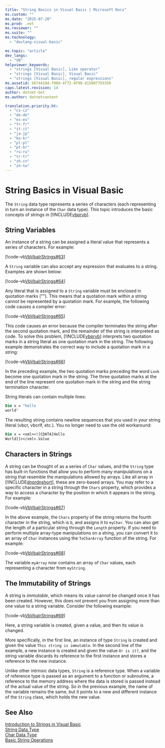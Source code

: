 ```yaml
---
title: "String Basics in Visual Basic | Microsoft Docs"
ms.custom: ""
ms.date: "2015-07-20"
ms.prod: .net
ms.reviewer: ""
ms.suite: ""
ms.technology: 
  - "devlang-visual-basic"

ms.topic: "article"
dev_langs: 
  - "VB"
helpviewer_keywords: 
  - "strings [Visual Basic], Like operator"
  - "strings [Visual Basic], Visual Basic"
  - "strings [Visual Basic], regular expressions"
ms.assetid: 5674418d-f00d-4f72-9f98-d15897793350
caps.latest.revision: 14
author: dotnet-bot
ms.author: dotnetcontent

translation.priority.ht: 
  - "cs-cz"
  - "de-de"
  - "es-es"
  - "fr-fr"
  - "it-it"
  - "ja-jp"
  - "ko-kr"
  - "pl-pl"
  - "pt-br"
  - "ru-ru"
  - "tr-tr"
  - "zh-cn"
  - "zh-tw"
---
```

# String Basics in Visual Basic
The `String` data type represents a series of characters (each representing in turn an instance of the `Char` data type). This topic introduces the basic concepts of strings in [!INCLUDE[vbprvb](~/includes/vbprvb-md.md)].  
  
## String Variables  
 An instance of a string can be assigned a literal value that represents a series of characters. For example:  
  
 [!code-vb[VbVbalrStrings#63](../../../../visual-basic/language-reference/functions/codesnippet/VisualBasic/string-basics_1.vb)]  
  
 A `String` variable can also accept any expression that evaluates to a string. Examples are shown below:  
  
 [!code-vb[VbVbalrStrings#64](../../../../visual-basic/language-reference/functions/codesnippet/VisualBasic/string-basics_2.vb)]  
  
 Any literal that is assigned to a `String` variable must be enclosed in quotation marks (""). This means that a quotation mark within a string cannot be represented by a quotation mark. For example, the following code causes a compiler error:  
  
 [!code-vb[VbVbalrStrings#65](../../../../visual-basic/language-reference/functions/codesnippet/VisualBasic/string-basics_3.vb)]  
  
 This code causes an error because the compiler terminates the string after the second quotation mark, and the remainder of the string is interpreted as code. To solve this problem, [!INCLUDE[vbprvb](~/includes/vbprvb-md.md)] interprets two quotation marks in a string literal as one quotation mark in the string. The following example demonstrates the correct way to include a quotation mark in a string:  
  
 [!code-vb[VbVbalrStrings#66](../../../../visual-basic/language-reference/functions/codesnippet/VisualBasic/string-basics_4.vb)]  
  
 In the preceding example, the two quotation marks preceding the word `Look` become one quotation mark in the string. The three quotation marks at the end of the line represent one quotation mark in the string and the string termination character.  
  
 String literals can contain multiple lines:  
  
```vb  
Dim x = "hello  
world"  
```  
  
 The resulting string contains newline sequences that you used in your string literal (vbcr, vbcrlf, etc.).  You no longer need to use the old workaround:  
  
```vb  
Dim x = <xml><![CDATA[Hello  
World]]></xml>.Value  
```  
  
## Characters in Strings  
 A string can be thought of as a series of `Char` values, and the `String` type has built-in functions that allow you to perform many manipulations on a string that resemble the manipulations allowed by arrays. Like all array in [!INCLUDE[dnprdnshort](~/includes/dnprdnshort-md.md)], these are zero-based arrays. You may refer to a specific character in a string through the `Chars` property, which provides a way to access a character by the position in which it appears in the string. For example:  
  
 [!code-vb[VbVbalrStrings#67](../../../../visual-basic/language-reference/functions/codesnippet/VisualBasic/string-basics_5.vb)]  
  
 In the above example, the `Chars` property of the string returns the fourth character in the string, which is `D`, and assigns it to `myChar`. You can also get the length of a particular string through the `Length` property. If you need to perform multiple array-type manipulations on a string, you can convert it to an array of `Char` instances using the `ToCharArray` function of the string. For example:  
  
 [!code-vb[VbVbalrStrings#68](../../../../visual-basic/language-reference/functions/codesnippet/VisualBasic/string-basics_6.vb)]  
  
 The variable `myArray` now contains an array of `Char` values, each representing a character from `myString`.  
  
## The Immutability of Strings  
 A string is *immutable*, which means its value cannot be changed once it has been created. However, this does not prevent you from assigning more than one value to a string variable. Consider the following example:  
  
 [!code-vb[VbVbalrStrings#69](../../../../visual-basic/language-reference/functions/codesnippet/VisualBasic/string-basics_7.vb)]  
  
 Here, a string variable is created, given a value, and then its value is changed.  
  
 More specifically, in the first line, an instance of type `String` is created and given the value `This string is immutable`. In the second line of the example, a new instance is created and given the value `Or is it?`, and the string variable discards its reference to the first instance and stores a reference to the new instance.  
  
 Unlike other intrinsic data types, `String` is a reference type. When a variable of reference type is passed as an argument to a function or subroutine, a reference to the memory address where the data is stored is passed instead of the actual value of the string. So in the previous example, the name of the variable remains the same, but it points to a new and different instance of the `String` class, which holds the new value.  
  
## See Also  
 [Introduction to Strings in Visual Basic](../../../../visual-basic/programming-guide/language-features/strings/introduction-to-strings.md)   
 [String Data Type](../../../../visual-basic/language-reference/data-types/string-data-type.md)   
 [Char Data Type](../../../../visual-basic/language-reference/data-types/char-data-type.md)   
 [Basic String Operations](../../../../standard/base-types/basic-string-operations.md)

